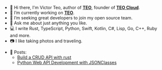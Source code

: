 - 👋 Hi there, I'm Victor Teo, author of [**TEO**](https://github.com/teocloud/teo), founder of [**TEO Cloud**](https://teocloud.io).
- 🔭 I’m currently working on [**TEO**](https://github.com/teocloud/teo).
- 🤔 I’m seeking great developers to join my open source team.
- 💬 Ask me about just anything you like.
- 💻 I write Rust, TypeScript, Python, Swift, Kotlin, C#, Lisp, Go, C++, Ruby and more.
- 📷 I like taking photos and traveling.


* 📄 Posts:
  * [Build a CRUD API with rust](https://medium.com/@victor.teo/build-a-crud-api-with-rust-b71d522c7c87)
  * [Python Web API Development with JSONClasses](https://medium.com/@victor.teo/python-web-api-development-with-jsonclasses-67f618eaedc6)

